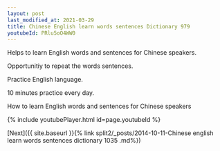 ```yaml
---
layout: post
last_modified_at: 2021-03-29
title: Chinese English learn words sentences Dictionary 979 
youtubeId: PRlu5oO4WW0
---
```

 
 
Helps to learn English words and sentences for Chinese speakers.

Opportunitiy to repeat the words sentences. 

Practice English language. 
 
10 minutes practice every day. 
 
How to learn English words and sentences for Chinese speakers 
 
{% include youtubePlayer.html id=page.youtubeId %}
 
 
[Next]({{ site.baseurl }}{% link  split2/_posts/2014-10-11-Chinese english learn words sentences dictionary 1035 .md%})
 
